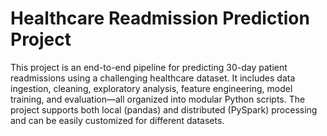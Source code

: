 # Healthcare Readmission Prediction Project

This project is an end-to-end pipeline for predicting 30-day patient readmissions using a challenging healthcare dataset. It includes data ingestion, cleaning, exploratory analysis, feature engineering, model training, and evaluation—all organized into modular Python scripts. The project supports both local (pandas) and distributed (PySpark) processing and can be easily customized for different datasets.
